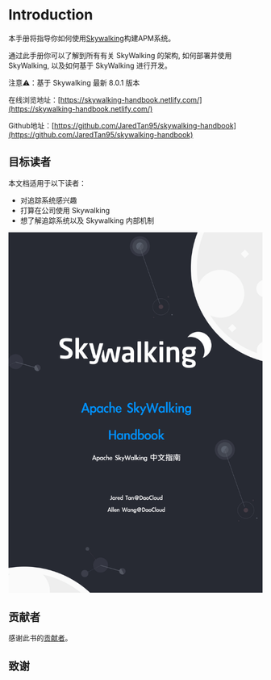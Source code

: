 # Introduction

本手册将指导你如何使用[Skywalking](https://github.com/apache/skywalking)构建APM系统。

通过此手册你可以了解到所有有关 SkyWalking 的架构, 如何部署并使用 SkyWalking, 以及如何基于 SkyWalking 进行开发。

注意⚠️：基于 Skywalking 最新 8.0.1 版本

在线浏览地址：[https://skywalking-handbook.netlify.com/](https://skywalking-handbook.netlify.com/)

Github地址：[https://github.com/JaredTan95/skywalking-handbook](https://github.com/JaredTan95/skywalking-handbook)

## 目标读者

本文档适用于以下读者：

* 对追踪系统感兴趣
* 打算在公司使用 Skywalking
* 想了解追踪系统以及 Skywalking 内部机制

![PDF &#x4E66;&#x7C4D;&#x5C01;&#x9762;&#x2014;&#x2014;By Allen Wang](.gitbook/assets/cover.jpg)

## 贡献者

感谢此书的[贡献者](https://github.com/JaredTan95/skywalking-handbook/graphs/contributors)。

## 致谢

